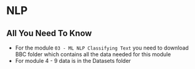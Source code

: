 # **NLP** 
## All You Need To Know

- For the module `03 - ML NLP Classifying Text` you need to download BBC folder which contains all the data needed for this module
 - For module 4 - 9 data is in the Datasets folder
